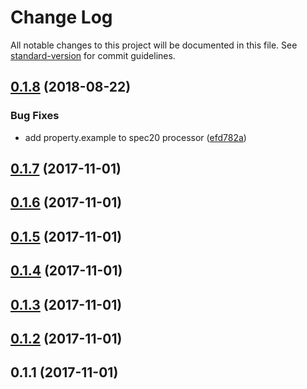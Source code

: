 # Change Log

All notable changes to this project will be documented in this file. See [standard-version](https://github.com/conventional-changelog/standard-version) for commit guidelines.

<a name="0.1.8"></a>
## [0.1.8](https://github.com/devdigital/gatsby-source-openapi-aggregate/compare/v0.1.7...v0.1.8) (2018-08-22)


### Bug Fixes

* add property.example to spec20 processor ([efd782a](https://github.com/devdigital/gatsby-source-openapi-aggregate/commit/efd782a))



<a name="0.1.7"></a>
## [0.1.7](https://github.com/devdigital/gatsby-source-openapi-aggregate/compare/v0.1.6...v0.1.7) (2017-11-01)



<a name="0.1.6"></a>
## [0.1.6](https://github.com/devdigital/gatsby-source-openapi-aggregate/compare/v0.1.5...v0.1.6) (2017-11-01)



<a name="0.1.5"></a>
## [0.1.5](https://github.com/devdigital/gatsby-source-openapi-aggregate/compare/v0.1.4...v0.1.5) (2017-11-01)



<a name="0.1.4"></a>
## [0.1.4](https://github.com/devdigital/gatsby-source-openapi-aggregate/compare/v0.1.3...v0.1.4) (2017-11-01)



<a name="0.1.3"></a>
## [0.1.3](https://github.com/devdigital/gatsby-source-openapi-aggregate/compare/v0.1.2...v0.1.3) (2017-11-01)



<a name="0.1.2"></a>
## [0.1.2](https://github.com/devdigital/gatsby-source-openapi-aggregate/compare/v0.1.1...v0.1.2) (2017-11-01)



<a name="0.1.1"></a>
## 0.1.1 (2017-11-01)
